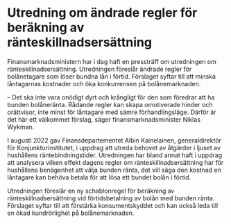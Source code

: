# Utredning om ändrade regler för beräkning av ränteskillnadsersättning

Finansmarknadsministern har i dag haft en pressträff om utredningen om ränteskillnadsersättning. Utredningen föreslår ändrade regler för bolånetagare som löser bundna lån i förtid. Förslaget syftar till att minska låntagarnas kostnader och öka konkurrensen på bolånemarknaden.

– Det ska inte vara onödigt dyrt och krångligt för den som föredrar att ha bunden bolåneränta. Rådande regler kan skapa omotiverade hinder och orättvisor, inte minst för låntagare med sämre förhandlingsläge. Därför är det här ett välkommet förslag, säger finansmarknadsminister Niklas Wykman.

I augusti 2022 gav Finansdepartementet Albin Kainelainen, generaldirektör för Konjunkturinstitutet, i uppdrag att utreda behovet av åtgärder i ljuset av hushållens räntebindningstider. Utredningen har bland annat haft i uppdrag att analysera vilken effekt dagens regler om ränteskillnadsersättning har för hushållens benägenhet att välja bunden ränta, det vill säga den kostnad en låntagare kan behöva betala för att lösa ett bundet bolån i förtid.

Utredningen föreslår en ny schablonregel för beräkning av ränteskillnadsersättning vid förtidsbetalning av bolån med bunden ränta. Förslaget syftar till att förstärka konsumentskyddet och kan också leda till en ökad kundrörlighet på bolånemarknaden.
